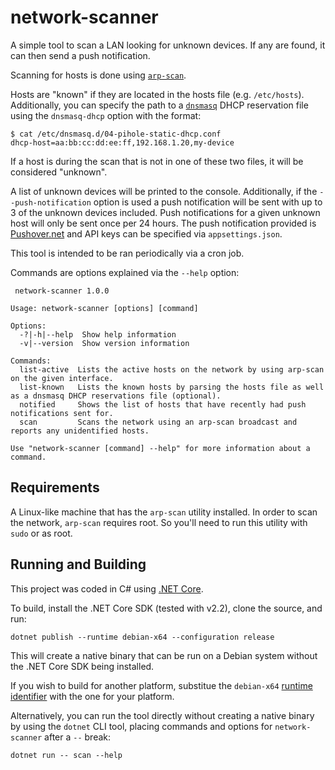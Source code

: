 # network-scanner

A simple tool to scan a LAN looking for unknown devices. If any are found, it can then send a push notification.

Scanning for hosts is done using [`arp-scan`](https://linux.die.net/man/1/arp-scan).

Hosts are "known" if they are located in the hosts file (e.g. `/etc/hosts`). Additionally, you can specify the path to a [`dnsmasq`](https://linux.die.net/man/8/dnsmasq) DHCP reservation file using the `dnsmasq-dhcp` option with the format:

```
$ cat /etc/dnsmasq.d/04-pihole-static-dhcp.conf 
dhcp-host=aa:bb:cc:dd:ee:ff,192.168.1.20,my-device
```

If a host is during the scan that is not in one of these two files, it will be considered "unknown".

A list of unknown devices will be printed to the console. Additionally, if the `--push-notification` option is used a push notification will be sent with up to 3 of the unknown devices included. Push notifications for a given unknown host will only be sent once per 24 hours. The push notification provided is [Pushover.net](https://pushover.net/) and API keys can be specified via `appsettings.json`.

This tool is intended to be ran periodically via a cron job.

Commands are options explained via the `--help` option:

```
 network-scanner 1.0.0

Usage: network-scanner [options] [command]

Options:
  -?|-h|--help  Show help information
  -v|--version  Show version information

Commands:
  list-active  Lists the active hosts on the network by using arp-scan on the given interface.
  list-known   Lists the known hosts by parsing the hosts file as well as a dnsmasq DHCP reservations file (optional).
  notified     Shows the list of hosts that have recently had push notifications sent for.
  scan         Scans the network using an arp-scan broadcast and reports any unidentified hosts.

Use "network-scanner [command] --help" for more information about a command.
```

## Requirements

A Linux-like machine that has the `arp-scan` utility installed. In order to scan the network, `arp-scan` requires root. So you'll need to run this utility with `sudo` or as root.

## Running and Building

This project was coded in C# using [.NET Core](https://dotnet.microsoft.com/download).

To build, install the .NET Core SDK (tested with v2.2), clone the source, and run:

`dotnet publish --runtime debian-x64 --configuration release`

This will create a native binary that can be run on a Debian system without the .NET Core SDK being installed.

If you wish to build for another platform, substitue the `debian-x64` [runtime identifier](https://docs.microsoft.com/en-us/dotnet/core/rid-catalog) with the one for your platform.

Alternatively, you can run the tool directly without creating a native binary by using the `dotnet` CLI tool, placing commands and options for `network-scanner` after a `--` break:

`dotnet run -- scan --help`
